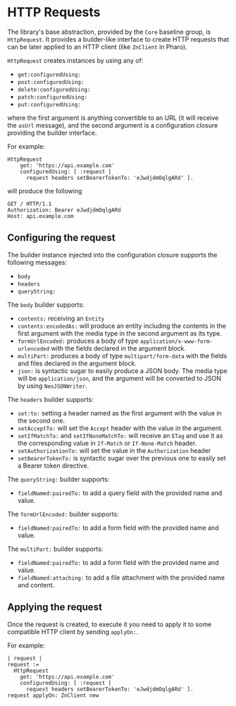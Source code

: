 # HTTP Requests

The library's base abstraction, provided by the `Core` baseline group, is `HttpRequest`.
It provides a builder-like interface to create HTTP requests that can be
later applied to an HTTP client (like `ZnClient` in Pharo).

`HttpRequest` creates instances by using any of:

- `get:configuredUsing:`
- `post:configuredUsing:`
- `delete:configuredUsing:`
- `patch:configuredUsing:`
- `put:configuredUsing:`

where the first argument is anything convertible to an URL (it will receive the
`asUrl` message), and the second argument is a configuration closure providing
the builder interface.

For example:

```smalltalk
HttpRequest
    get: 'https://api.example.com'
    configuredUsing: [ :request | 
      request headers setBearerTokenTo: 'eJwdjdmOqlgARd' ].
```

will produce the following

```http
GET / HTTP/1.1
Authorization: Bearer eJwdjdmOqlgARd
Host: api.example.com
```

## Configuring the request

The builder instance injected into the configuration closure supports the
following messages:

- `body`
- `headers`
- `queryString:`

The `body` builder supports:

- `contents:` receiving an `Entity`
- `contents:encodedAs:` will produce an entity including the contents in the
  first argument with the media type in the second argument as its type.
- `formUrlEncoded:` produces a body of type `application/x-www-form-urlencoded`
  with the fields declared in the argument block.
- `multiPart:` produces a body of type `multipart/form-data` with the fields and
  files declared in the argument block.
- `json:` is syntactic sugar to easily produce a JSON body. The media type will
  be `application/json`, and the argument will be converted to JSON by using `NeoJSONWriter`.

The `headers` builder supports:

- `set:to:` setting a header named as the first argument with the value in the
  second one.
- `setAcceptTo:` will set the `Accept` header with the value in the argument.
- `setIfMatchTo:` and `setIfNoneMatchTo:` will receive an `ETag` and use it as the
  corresponding value in `If-Match` or `If-None-Match` header.
- `setAuthorizationTo:` will set the value in the `Authorization` header
- `setBearerTokenTo:` is syntactic sugar over the previous one to easily set a
  Bearer token directive.

The `queryString:` builder supports:

- `fieldNamed:pairedTo:` to add a query field with the provided name and value.

The `formUrlEncoded:` builder supports:

- `fieldNamed:pairedTo:` to add a form field with the provided name and value.

The `multiPart:` builder supports:

- `fieldNamed:pairedTo:` to add a form field with the provided name and value.
- `fieldNamed:attaching:` to add a file attachment with the provided name and content.

## Applying the request

Once the request is created, to execute it you need to apply it to some
compatible HTTP client by sending  `applyOn:`.

For example:

```smalltalk
| request |
request :=
  HttpRequest
    get: 'https://api.example.com'
    configuredUsing: [ :request | 
      request headers setBearerTokenTo: 'eJwdjdmOqlgARd' ].
request applyOn: ZnClient new
```
